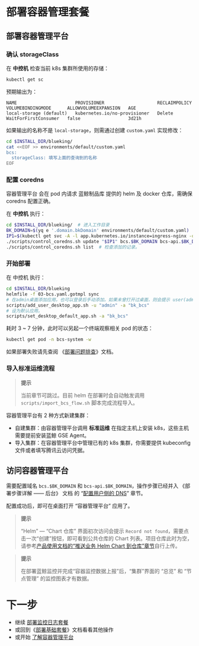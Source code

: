 # 部署容器管理套餐

## 部署容器管理平台
### 确认 storageClass
在 **中控机** 检查当前 k8s 集群所使用的存储：
``` bash
kubectl get sc
```
预期输出为：
``` plain
NAME                      PROVISIONER                    RECLAIMPOLICY   VOLUMEBINDINGMODE      ALLOWVOLUMEEXPANSION   AGE
local-storage (default)   kubernetes.io/no-provisioner   Delete          WaitForFirstConsumer   false                  3d21h
```

如果输出的名称不是 `local-storage`，则需通过创建 `custom.yaml` 实现修改：
``` bash
cd $INSTALL_DIR/blueking/
cat <<EOF >> environments/default/custom.yaml
bcs:
  storageClass: 填写上面的查询到的名称
EOF
```

### 配置 coredns
容器管理平台 会在 pod 内请求 蓝鲸制品库 提供的 helm 及 docker 仓库，需确保 coredns 配置正确。

在 **中控机** 执行：
``` bash
cd $INSTALL_DIR/blueking/  # 进入工作目录
BK_DOMAIN=$(yq e '.domain.bkDomain' environments/default/custom.yaml)  # 从自定义配置中提取, 也可自行赋值
IP1=$(kubectl get svc -A -l app.kubernetes.io/instance=ingress-nginx -o jsonpath='{.items[0].spec.clusterIP}')
./scripts/control_coredns.sh update "$IP1" bcs.$BK_DOMAIN bcs-api.$BK_DOMAIN docker.$BK_DOMAIN helm.$BK_DOMAIN
./scripts/control_coredns.sh list  # 检查添加的记录。
```

### 开始部署
在 中控机 执行：
``` bash
cd $INSTALL_DIR/blueking
helmfile -f 03-bcs.yaml.gotmpl sync
# 在admin桌面添加应用，也可以登录后手动添加。如果未曾打开过桌面，则会提示 user(admin) not exists，可忽略。
scripts/add_user_desktop_app.sh -u "admin" -a "bk_bcs"
# 设为默认应用。
scripts/set_desktop_default_app.sh -a "bk_bcs"
```
耗时 3 ~ 7 分钟，此时可以另起一个终端观察相关 pod 的状态：
``` bash
kubectl get pod -n bcs-system -w
```

如果部署失败请先查阅 《[部署问题排查](troubles/deploy-helm.md)》文档。

### 导入标准运维流程
>**提示**
>
>当前章节可跳过。目前 helm 在部署时会自动触发调用 `scripts/import_bcs_flow.sh` 脚本完成流程导入。

容器管理平台有 2 种方式新建集群：
* 自建集群：由容器管理平台调用 **标准运维** 在指定主机上安装 k8s，这些主机需要提前安装蓝鲸 GSE Agent。
* 导入集群：在容器管理平台中管理已有的 k8s 集群，你需要提供 kubeconfig 文件或者填写腾讯云访问凭据。


## 访问容器管理平台

需要配置域名 `bcs.$BK_DOMAIN` 和 `bcs-api.$BK_DOMAIN`，操作步骤已经并入 《部署步骤详解 —— 后台》 文档 的 “[配置用户侧的 DNS](manual-install-bkce.md#hosts-in-user-pc)” 章节。

配置成功后，即可在桌面打开 “容器管理平台” 应用了。

>**提示**
>
>“Helm” — “Chart 仓库” 界面初次访问会提示 `Record not found`，需要点击一次“创建”按钮，即可看到公共仓库的 Chart 列表。项目仓库此时为空，请参考[产品使用文档的“推送业务 Helm Chart 到仓库”章节](../../BCS/1.29/UserGuide/ProductFeatures/DeployManager/HelmCharts.md)自行上传。

>**提示**
>
>在部署蓝鲸监控并完成“容器监控数据上报”后，“集群”界面的 “总览” 和 “节点管理” 的监控图表才有数据。


# 下一步
* 继续 [部署监控日志套餐](install-co-suite.md)
* 或回到《[部署基础套餐](install-bkce.md#next)》文档看看其他操作
* 或开始 [了解容器管理平台](../../BCS/1.29/UserGuide/Overview.md)
